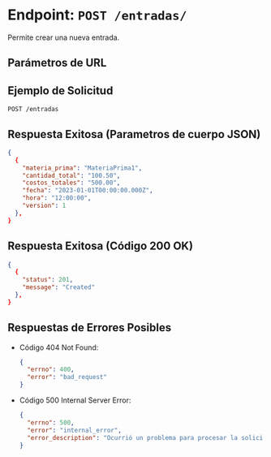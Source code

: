 # Endpoint: `POST /entradas/`

Permite crear una nueva entrada.

## Parámetros de URL


## Ejemplo de Solicitud
```http
POST /entradas
```

## Respuesta Exitosa (Parametros de cuerpo JSON)
```json
{
  {
    "materia_prima": "MateriaPrima1",
    "cantidad_total": "100.50",
    "costos_totales": "500.00",
    "fecha": "2023-01-01T00:00:00.000Z",
    "hora": "12:00:00",
    "version": 1
  },
}
```

## Respuesta Exitosa (Código 200 OK)
```json
{
  {
    "status": 201, 
    "message": "Created"
  },
}
```

## Respuestas de Errores Posibles
- Código 404 Not Found:

  ```json
  {
    "errno": 400,
    "error": "bad_request"
  }
  ```

- Código 500 Internal Server Error:
  ```json
  {
    "errno": 500,
    "error": "internal_error",
    "error_description": "Ocurrió un problema para procesar la solicitud"
  }
  ``` 
